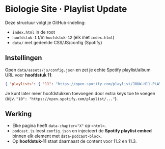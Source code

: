 # Biologie Site · Playlist Update

Deze structuur volgt je GitHub-indeling:
- `index.html` in de root
- `hoofdstuk-1` t/m `hoofdstuk-12` (elk met `index.html`)
- `data/` met gedeelde CSS/JS/config (Spotify)

## Instellingen
Open `data/assets/js/config.json` en zet je echte Spotify playlist/album URL voor **hoofdstuk 11**:
```json
{ "playlists": { "11": "https://open.spotify.com/playlist/JOUW-H11-PLAYLIST-ID" } }
```
Je kunt later meer hoofdstukken toevoegen door extra keys toe te voegen (bijv. `"10": "https://open.spotify.com/playlist/..."`).

## Werking
- Elke pagina heeft `data-chapter="X"` op `<html>`.
- `podcast.js` leest `config.json` en injecteert de **Spotify playlist embed** binnen elk element met `data-podcast-block`.
- Op **hoofdstuk-11** staat daarnaast de content voor 11.2 en 11.3.